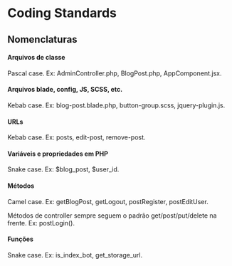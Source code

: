 # Coding Standards

## Nomenclaturas

#### Arquivos de classe

Pascal case. Ex: AdminController.php, BlogPost.php, AppComponent.jsx.

#### Arquivos blade, config, JS, SCSS, etc.

Kebab case. Ex: blog-post.blade.php, button-group.scss, jquery-plugin.js.

#### URLs

Kebab case. Ex: posts, edit-post, remove-post.

#### Variáveis e propriedades em PHP

Snake case. Ex: $blog_post, $user_id.

#### Métodos

Camel case. Ex: getBlogPost, getLogout, postRegister, postEditUser.

Métodos de controller sempre seguem o padrão get/post/put/delete na frente. Ex: postLogin().

#### Funções

Snake case. Ex: is_index_bot, get_storage_url.
